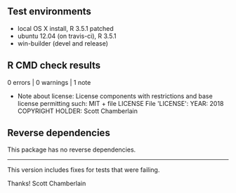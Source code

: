 ## Test environments

* local OS X install, R 3.5.1 patched
* ubuntu 12.04 (on travis-ci), R 3.5.1
* win-builder (devel and release)

## R CMD check results

0 errors | 0 warnings | 1 note

* Note about license:
License components with restrictions and base license permitting such:
  MIT + file LICENSE
File 'LICENSE':
  YEAR: 2018
  COPYRIGHT HOLDER: Scott Chamberlain

## Reverse dependencies

This package has no reverse dependencies.

---

This version includes fixes for tests that were failing.

Thanks!
Scott Chamberlain
